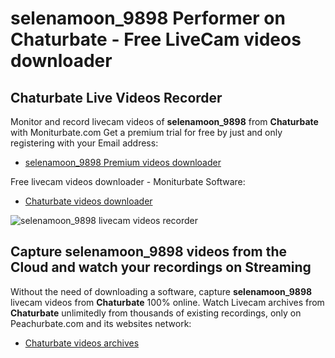 # selenamoon_9898 Performer on Chaturbate - Free LiveCam videos downloader

## Chaturbate Live Videos Recorder

Monitor and record livecam videos of **selenamoon_9898** from **Chaturbate** with Moniturbate.com
Get a premium trial for free by just and only registering with your Email address:
* [selenamoon_9898 Premium videos downloader](https://moniturbate.com/request-demo-licence-key.html)

Free livecam videos downloader - Moniturbate Software:
* [Chaturbate videos downloader](https://moniturbate.com/moniturbate-download-software.html)

![selenamoon_9898 livecam videos recorder](https://peachurnet.com/templates/moniturbate-software.png)


## Capture selenamoon_9898 videos from the Cloud and watch your recordings on Streaming

Without the need of downloading a software, capture **selenamoon_9898** livecam videos from **Chaturbate** 100% online.
Watch Livecam archives from **Chaturbate** unlimitedly from thousands of existing recordings, only on Peachurbate.com and its websites network:
* [Chaturbate videos archives](https://peachurnet.com/)